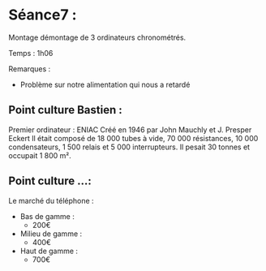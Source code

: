 # Séance7  : 

Montage démontage de 3 ordinateurs chronométrés.

Temps : 1h06 

Remarques : 
- Problème sur notre alimentation qui nous a retardé

## Point culture Bastien : 
Premier ordinateur : ENIAC
Créé en 1946 par John Mauchly et J. Presper Eckert
Il était composé de 18 000 tubes à vide, 70 000 résistances, 10 000 condensateurs, 1 500 relais et 5 000 interrupteurs.
Il pesait 30 tonnes et occupait 1 800 m².

## Point culture ...:
Le marché du téléphone :
* Bas de gamme : 
    - 200€
* Milieu de gamme :
    - 400€
* Haut de gamme :
    - 700€
